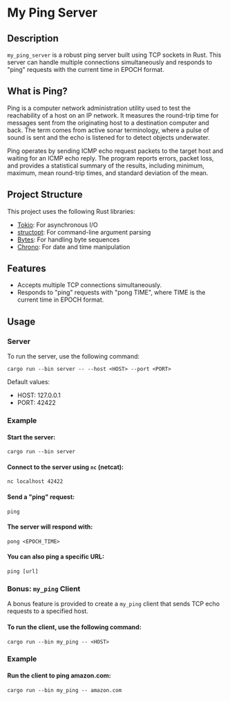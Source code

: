 # My Ping Server

## Description

`my_ping_server` is a robust ping server built using TCP sockets in Rust. This server can handle multiple connections simultaneously and responds to "ping" requests with the current time in EPOCH format.

## What is Ping?

Ping is a computer network administration utility used to test the reachability of a host on an IP network. It measures the round-trip time for messages sent from the originating host to a destination computer and back. The term comes from active sonar terminology, where a pulse of sound is sent and the echo is listened for to detect objects underwater.

Ping operates by sending ICMP echo request packets to the target host and waiting for an ICMP echo reply. The program reports errors, packet loss, and provides a statistical summary of the results, including minimum, maximum, mean round-trip times, and standard deviation of the mean.

## Project Structure

This project uses the following Rust libraries:

- [Tokio](https://tokio.rs/): For asynchronous I/O
- [structopt](https://docs.rs/structopt/): For command-line argument parsing
- [Bytes](https://docs.rs/bytes/): For handling byte sequences
- [Chrono](https://docs.rs/chrono/): For date and time manipulation

## Features

- Accepts multiple TCP connections simultaneously.
- Responds to "ping" requests with "pong TIME", where TIME is the current time in EPOCH format.

## Usage

### Server

To run the server, use the following command:

`cargo run --bin server -- --host <HOST> --port <PORT>`

Default values:

- HOST: 127.0.0.1
- PORT: 42422

### Example

#### Start the server:

`cargo run --bin server`

#### Connect to the server using `nc` (netcat):

`nc localhost 42422`

#### Send a "ping" request:

`ping`

#### The server will respond with:

`pong <EPOCH_TIME>`

#### You can also ping a specific URL:

`ping [url]`

### Bonus: `my_ping` Client

A bonus feature is provided to create a `my_ping` client that sends TCP echo requests to a specified host.

#### To run the client, use the following command:

`cargo run --bin my_ping -- <HOST>`

### Example

#### Run the client to ping amazon.com:

`cargo run --bin my_ping -- amazon.com`
